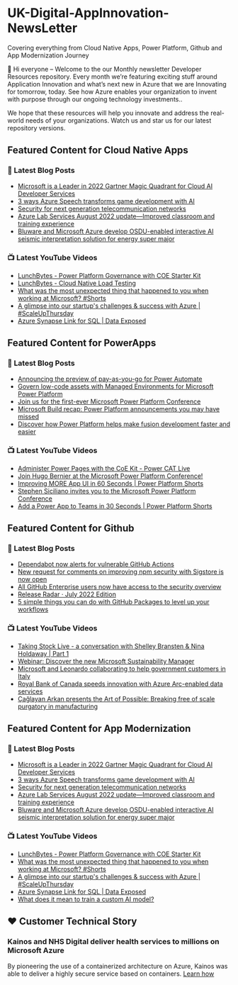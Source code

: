 # UK-Digital-AppInnovation-NewsLetter

Covering everything from Cloud Native Apps, Power Platform, Github and App Modernization Journey

👋 Hi everyone – Welcome to the our Monthly newsletter Developer Resources repository. Every month we’re featuring exciting stuff around Application Innovation and what’s next new in Azure that we are Innovating for tomorrow, today. See how Azure enables your organization to invent with purpose through our ongoing technology investments..


We hope that these resources will help you innovate and address the real-world needs of your organizations. Watch us and star us for our latest repository versions.

## Featured Content for Cloud Native Apps


### 📝 Latest Blog Posts

    
<!-- BLOGCNA:START -->
- [Microsoft is a Leader in 2022 Gartner Magic Quadrant for Cloud AI Developer Services](https://azure.microsoft.com/blog/microsoft-is-a-leader-in-2022-gartner-magic-quadrant-for-cloud-ai-developer-services/)
- [3 ways Azure Speech transforms game development with AI](https://azure.microsoft.com/blog/3-ways-azure-speech-transforms-game-development-with-ai/)
- [Security for next generation telecommunication networks](https://azure.microsoft.com/blog/security-for-next-generation-telecommunication-networks/)
- [Azure Lab Services August 2022 update—Improved classroom and training experience](https://azure.microsoft.com/blog/azure-lab-services-august-2022-update-improved-classroom-and-training-experience/)
- [Bluware and Microsoft Azure develop OSDU-enabled interactive AI seismic interpretation solution for energy super major](https://azure.microsoft.com/blog/bluware-and-microsoft-azure-develop-osduenabled-interactive-ai-seismic-interpretation-solution-for-energy-super-major/)
<!-- BLOGCNA:END -->

### 📺 Latest YouTube Videos

 
<!-- YOUTUBECNA:START -->
- [LunchBytes - Power Platform Governance with COE Starter Kit](https://www.youtube.com/watch?v=_m4Zw1cBBx0)
- [LunchBytes - Cloud Native Load Testing](https://www.youtube.com/watch?v=zov1VjGcJ2w)
- [What was the most unexpected thing that happened to you when working at Microsoft?   #Shorts](https://www.youtube.com/watch?v=tsxxcu-NTOY)
- [A glimpse into our startup&#39;s challenges &amp; success with Azure | #ScaleUpThursday](https://www.youtube.com/watch?v=Vegy5F6dRuA)
- [Azure Synapse Link for SQL | Data Exposed](https://www.youtube.com/watch?v=9xdoMrhDDP8)
<!-- YOUTUBECNA:END -->

##  Featured Content for PowerApps
### 📝 Latest Blog Posts
<!-- BLOGPOWER:START -->
- [Announcing the preview of pay-as-you-go for Power Automate](https://cloudblogs.microsoft.com/powerplatform/2022/07/21/announcing-the-preview-of-pay-as-you-go-for-power-automate/)
- [Govern low-code assets with Managed Environments for Microsoft Power Platform](https://cloudblogs.microsoft.com/powerplatform/2022/07/12/govern-low-code-assets-with-managed-environments-for-microsoft-power-platform/)
- [Join us for the first-ever Microsoft Power Platform Conference](https://cloudblogs.microsoft.com/powerplatform/2022/07/12/join-us-for-the-first-ever-microsoft-power-platform-conference/)
- [Microsoft Build recap: Power Platform announcements you may have missed](https://cloudblogs.microsoft.com/powerplatform/2022/05/31/microsoft-build-recap-power-platform-announcements-you-may-have-missed/)
- [Discover how Power Platform helps make fusion development faster and easier](https://cloudblogs.microsoft.com/powerplatform/2022/05/25/discover-how-power-platform-helps-make-fusion-development-faster-and-easier/)
<!-- BLOGPOWER:END -->
 ### 📺 Latest YouTube Videos
    
<!-- YOUTUBEPOWER:START -->
- [Administer Power Pages with the CoE Kit - Power CAT Live](https://www.youtube.com/watch?v=FrHSIqTRbg8)
- [Join Hugo Bernier at the Microsoft Power Platform Conference!](https://www.youtube.com/watch?v=_K66oG7wta4)
- [Improving MORE App UI in 60 Seconds | Power Platform Shorts](https://www.youtube.com/watch?v=d-TZu04icUE)
- [Stephen Siciliano invites you to the Microsoft Power Platform Conference](https://www.youtube.com/watch?v=tB0wHYpat-0)
- [Add a Power App to Teams in 30 Seconds | Power Platform Shorts](https://www.youtube.com/watch?v=dEWjMMDEUU0)
<!-- YOUTUBEPOWER:END -->

##  Featured Content for Github
### 📝 Latest Blog Posts
<!-- BLOGGITHUB:START -->
- [Dependabot now alerts for vulnerable GitHub Actions](https://github.blog/2022-08-09-dependabot-now-alerts-for-vulnerable-github-actions/)
- [New request for comments on improving npm security with Sigstore is now open](https://github.blog/2022-08-08-new-request-for-comments-on-improving-npm-security-with-sigstore-is-now-open/)
- [All GitHub Enterprise users now have access to the security overview](https://github.blog/2022-08-08-all-github-enterprise-users-now-have-access-to-the-security-overview/)
- [Release Radar · July 2022 Edition](https://github.blog/2022-08-05-release-radar-jul-2022/)
- [5 simple things you can do with GitHub Packages to level up your workflows](https://github.blog/2022-08-04-5-simple-things-you-can-do-with-github-packages-to-level-up-your-workflows/)
<!-- BLOGGITHUB:END -->
### 📺 Latest YouTube Videos
<!-- YOUTUBEGITHUB:START -->
- [Taking Stock Live - a conversation with Shelley Bransten &amp; Nina Holdaway | Part 1](https://www.youtube.com/watch?v=TlcNW_K9k4s)
- [Webinar: Discover the new Microsoft Sustainability Manager](https://www.youtube.com/watch?v=az1Zkv6fFMc)
- [Microsoft and Leonardo collaborating to help government customers in Italy](https://www.youtube.com/watch?v=FPigM91F4vU)
- [Royal Bank of Canada speeds innovation with Azure Arc-enabled data services](https://www.youtube.com/watch?v=lYvzrMgdReI)
- [Çağlayan Arkan presents the Art of Possible: Breaking free of scale purgatory in manufacturing](https://www.youtube.com/watch?v=ae4MnQKviHE)
<!-- YOUTUBEGITHUB:END -->
##  Featured Content for App Modernization
### 📝 Latest Blog Posts
<!-- BLOGAPPMOD:START -->
- [Microsoft is a Leader in 2022 Gartner Magic Quadrant for Cloud AI Developer Services](https://azure.microsoft.com/blog/microsoft-is-a-leader-in-2022-gartner-magic-quadrant-for-cloud-ai-developer-services/)
- [3 ways Azure Speech transforms game development with AI](https://azure.microsoft.com/blog/3-ways-azure-speech-transforms-game-development-with-ai/)
- [Security for next generation telecommunication networks](https://azure.microsoft.com/blog/security-for-next-generation-telecommunication-networks/)
- [Azure Lab Services August 2022 update—Improved classroom and training experience](https://azure.microsoft.com/blog/azure-lab-services-august-2022-update-improved-classroom-and-training-experience/)
- [Bluware and Microsoft Azure develop OSDU-enabled interactive AI seismic interpretation solution for energy super major](https://azure.microsoft.com/blog/bluware-and-microsoft-azure-develop-osduenabled-interactive-ai-seismic-interpretation-solution-for-energy-super-major/)
<!-- BLOGAPPMOD:END -->
### 📺 Latest YouTube Videos
<!-- YOUTUBEAPPMOD:START -->
- [LunchBytes - Power Platform Governance with COE Starter Kit](https://www.youtube.com/watch?v=_m4Zw1cBBx0)
- [What was the most unexpected thing that happened to you when working at Microsoft?   #Shorts](https://www.youtube.com/watch?v=tsxxcu-NTOY)
- [A glimpse into our startup&#39;s challenges &amp; success with Azure | #ScaleUpThursday](https://www.youtube.com/watch?v=Vegy5F6dRuA)
- [Azure Synapse Link for SQL | Data Exposed](https://www.youtube.com/watch?v=9xdoMrhDDP8)
- [What does it mean to train a custom AI model?](https://www.youtube.com/watch?v=dY-ACRYHPhM)
<!-- YOUTUBEAPPMOD:END -->


## ♥️ Customer Technical Story 

### Kainos and NHS Digital deliver health services to millions on Microsoft Azure

By pioneering the use of a containerized architecture on Azure, Kainos was able to deliver a highly secure service based on containers. [Learn how](https://customers.microsoft.com/en-us/story/1368348549535774520-kainos-and-nhs-digital-deliver-health-services-to-millions-on-microsoft-azure)

